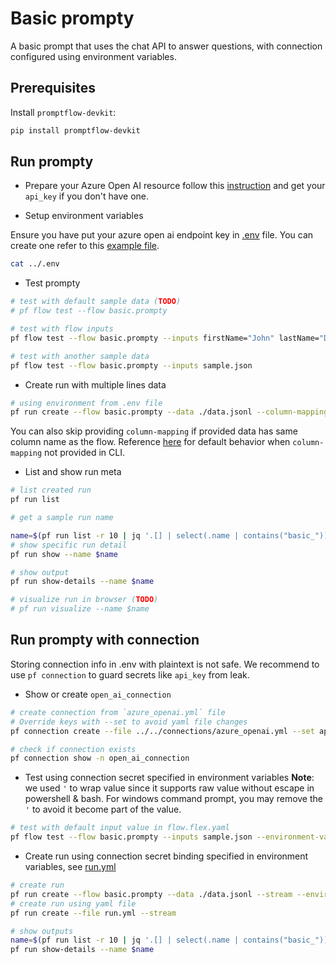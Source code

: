 # Basic prompty
A basic prompt that uses the chat API to answer questions, with connection configured using environment variables.

## Prerequisites

Install `promptflow-devkit`:
```bash
pip install promptflow-devkit
```

## Run prompty

- Prepare your Azure Open AI resource follow this [instruction](https://learn.microsoft.com/en-us/azure/cognitive-services/openai/how-to/create-resource?pivots=web-portal) and get your `api_key` if you don't have one.

- Setup environment variables

Ensure you have put your azure open ai endpoint key in [.env](../.env) file. You can create one refer to this [example file](../.env.example).

```bash
cat ../.env
```

- Test prompty
```bash
# test with default sample data (TODO)
# pf flow test --flow basic.prompty

# test with flow inputs
pf flow test --flow basic.prompty --inputs firstName="John" lastName="Doe" question="What is the meaning of life?"

# test with another sample data
pf flow test --flow basic.prompty --inputs sample.json
```

- Create run with multiple lines data
```bash
# using environment from .env file
pf run create --flow basic.prompty --data ./data.jsonl --column-mapping question='${data.question}' --stream
```

You can also skip providing `column-mapping` if provided data has same column name as the flow.
Reference [here](https://aka.ms/pf/column-mapping) for default behavior when `column-mapping` not provided in CLI.

- List and show run meta
```bash
# list created run
pf run list

# get a sample run name

name=$(pf run list -r 10 | jq '.[] | select(.name | contains("basic_")) | .name'| head -n 1 | tr -d '"')
# show specific run detail
pf run show --name $name

# show output
pf run show-details --name $name

# visualize run in browser (TODO)
# pf run visualize --name $name
```

## Run prompty with connection

Storing connection info in .env with plaintext is not safe. We recommend to use `pf connection` to guard secrets like `api_key` from leak.

- Show or create `open_ai_connection`
```bash
# create connection from `azure_openai.yml` file
# Override keys with --set to avoid yaml file changes
pf connection create --file ../../connections/azure_openai.yml --set api_key=<your_api_key> api_base=<your_api_base>

# check if connection exists
pf connection show -n open_ai_connection
```

- Test using connection secret specified in environment variables
**Note**: we used `'` to wrap value since it supports raw value without escape in powershell & bash. For windows command prompt, you may remove the `'` to avoid it become part of the value.

```bash
# test with default input value in flow.flex.yaml
pf flow test --flow basic.prompty --inputs sample.json --environment-variables AZURE_OPENAI_API_KEY='${open_ai_connection.api_key}' AZURE_OPENAI_ENDPOINT='${open_ai_connection.api_base}'
```

- Create run using connection secret binding specified in environment variables, see [run.yml](run.yml)
```bash
# create run
pf run create --flow basic.prompty --data ./data.jsonl --stream --environment-variables AZURE_OPENAI_API_KEY='${open_ai_connection.api_key}' AZURE_OPENAI_ENDPOINT='${open_ai_connection.api_base}' --column-mapping question='${data.question}'
# create run using yaml file
pf run create --file run.yml --stream

# show outputs
name=$(pf run list -r 10 | jq '.[] | select(.name | contains("basic_")) | .name'| head -n 1 | tr -d '"')
pf run show-details --name $name
```
